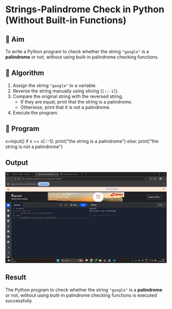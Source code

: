 # Strings-Palindrome Check in Python (Without Built-in Functions)

## 🎯 Aim
To write a Python program to check whether the string `"google"` is a **palindrome** or not, without using built-in palindrome checking functions.

## 🧠 Algorithm
1. Assign the string `"google"` to a variable.
2. Reverse the string manually using slicing (`[::-1]`).
3. Compare the original string with the reversed string.
   - If they are equal, print that the string is a palindrome.
   - Otherwise, print that it is not a palindrome.
4. Execute the program.

## 🧾 Program

x=input()
if x == x[::-1]:
      print("the string is a palindrome")
else:
      print("the string is not a palindrome")

## Output
![alt text](<Screenshot (52).png>)
## Result
The Python program to check whether the string `"google"` is a **palindrome** or not, without using built-in palindrome checking functions is executed successfully
